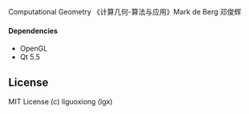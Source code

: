 Computational Geometry
《计算几何-算法与应用》Mark de Berg 邓俊辉

#### Dependencies

* OpenGL
* Qt 5.5

## License

MIT License (c) liguoxiong (lgx)
